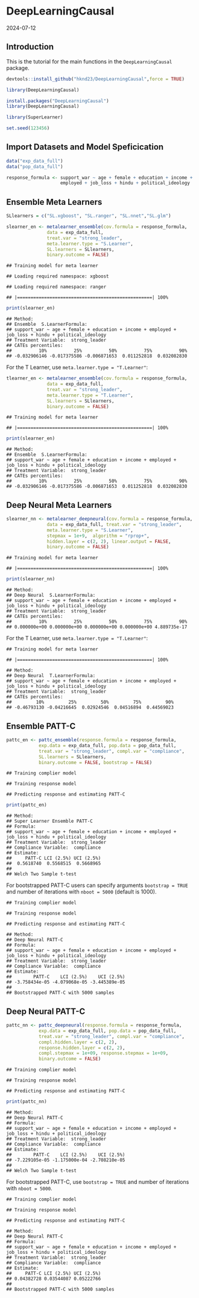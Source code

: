 DeepLearningCausal
================
2024-07-12

## Introduction

This is the tutorial for the main functions in the `DeepLearningCausal`
package.

``` r
devtools::install_github("hknd23/DeepLearningCausal",force = TRUE)
```

``` r
library(DeepLearningCausal)
```

``` r
install.packages("DeepLearningCausal")
library(DeepLearningCausal)
```

``` r
library(SuperLearner)
```


``` r
set.seed(123456)
```

## Import Datasets and Model Speficication

``` r
data("exp_data_full")
data("pop_data_full")

response_formula <- support_war ~ age + female + education + income +
                    employed + job_loss + hindu + political_ideology
```

## Ensemble Meta Learners

``` r
SLlearners = c("SL.xgboost", "SL.ranger", "SL.nnet","SL.glm")

slearner_en <- metalearner_ensemble(cov.formula = response_formula,
               data = exp_data_full,
               treat.var = "strong_leader",
               meta.learner.type = "S.Learner",
               SL.learners = SLlearners,
               binary.outcome = FALSE)
```

    ## Training model for meta learner

    ## Loading required namespace: xgboost

    ## Loading required namespace: ranger

    ## |==================================================| 100%

``` r
print(slearner_en)
```

    ## Method:
    ## Ensemble  S.LearnerFormula:
    ## support_war ~ age + female + education + income + employed +      job_loss + hindu + political_ideology
    ## Treatment Variable:  strong_leader
    ## CATEs percentiles:
    ##          10%          25%          50%          75%          90% 
    ## -0.032906146 -0.017375586 -0.006871653  0.011252818  0.032082830

For the T Learner, use `meta.learner.type = "T.Learner"`:

``` r
tlearner_en <- metalearner_ensemble(cov.formula = response_formula,
               data = exp_data_full,
               treat.var = "strong_leader",
               meta.learner.type = "T.Learner",
               SL.learners = SLlearners,
               binary.outcome = FALSE)
```

    ## Training model for meta learner

    ## |==================================================| 100%

``` r
print(slearner_en)
```

    ## Method:
    ## Ensemble  S.LearnerFormula:
    ## support_war ~ age + female + education + income + employed +      job_loss + hindu + political_ideology
    ## Treatment Variable:  strong_leader
    ## CATEs percentiles:
    ##          10%          25%          50%          75%          90% 
    ## -0.032906146 -0.017375586 -0.006871653  0.011252818  0.032082830

## Deep Neural Meta Learners

``` r
slearner_nn <- metalearner_deepneural(cov.formula = response_formula,
               data = exp_data_full, treat.var = "strong_leader",
               meta.learner.type = "S.Learner",
               stepmax = 1e+9,  algorithm = "rprop+",
               hidden.layer = c(2, 2), linear.output = FALSE,
               binary.outcome = FALSE)
```

    ## Training model for meta learner

    ## |==================================================| 100%

``` r
print(slearner_nn)
```

    ## Method:
    ## Deep Neural  S.LearnerFormula:
    ## support_war ~ age + female + education + income + employed +      job_loss + hindu + political_ideology
    ## Treatment Variable:  strong_leader
    ## CATEs percentiles:
    ##          10%          25%          50%          75%          90% 
    ## 0.000000e+00 0.000000e+00 0.000000e+00 0.000000e+00 4.889735e-17

For the T Learner, use `meta.learner.type = "T.Learner"`:

    ## Training model for meta learner

    ## |==================================================| 100%

    ## Method:
    ## Deep Neural  T.LearnerFormula:
    ## support_war ~ age + female + education + income + employed +      job_loss + hindu + political_ideology
    ## Treatment Variable:  strong_leader
    ## CATEs percentiles:
    ##         10%         25%         50%         75%         90% 
    ## -0.46793130 -0.04216645  0.02924546  0.04516894  0.44569023

## Ensemble PATT-C

``` r
pattc_en <- pattc_ensemble(response.formula = response_formula,
            exp.data = exp_data_full, pop.data = pop_data_full,
            treat.var = "strong_leader", compl.var = "compliance",
            SL.learners = SLlearners,
            binary.outcome = FALSE, bootstrap = FALSE)
```

    ## Training complier model

    ## Training response model

    ## Predicting response and estimating PATT-C

``` r
print(pattc_en)
```

    ## Method:
    ## Super Learner Ensemble PATT-C
    ## Formula:
    ## support_war ~ age + female + education + income + employed +      job_loss + hindu + political_ideology
    ## Treatment Variable:  strong_leader
    ## Compliance Variable:  compliance
    ## Estimate:
    ##     PATT-C LCI (2.5%) UCI (2.5%) 
    ##  0.5618740  0.5568515  0.5668965 
    ## 
    ## Welch Two Sample t-test

For bootstrapped PATT-C users can specify arguments `bootstrap = TRUE`
and number of iterations with `nboot = 5000` (default is 1000).

    ## Training complier model

    ## Training response model

    ## Predicting response and estimating PATT-C

    ## Method:
    ## Deep Neural PATT-C
    ## Formula:
    ## support_war ~ age + female + education + income + employed +      job_loss + hindu + political_ideology
    ## Treatment Variable:  strong_leader
    ## Compliance Variable:  compliance
    ## Estimate:
    ##        PATT-C    LCI (2.5%)    UCI (2.5%) 
    ## -3.758434e-05 -4.079068e-05 -3.445389e-05 
    ## 
    ## Bootstrapped PATT-C with 5000 samples

## Deep Neural PATT-C

``` r
pattc_nn <- pattc_deepneural(response.formula = response_formula,
            exp.data = exp_data_full, pop.data = pop_data_full,
            treat.var = "strong_leader", compl.var = "compliance",
            compl.hidden.layer = c(2, 2),
            response.hidden.layer = c(2, 2),
            compl.stepmax = 1e+09, response.stepmax = 1e+09,
            binary.outcome = FALSE)
```

    ## Training complier model

    ## Training response model

    ## Predicting response and estimating PATT-C

``` r
print(pattc_nn)
```

    ## Method:
    ## Deep Neural PATT-C
    ## Formula:
    ## support_war ~ age + female + education + income + employed +      job_loss + hindu + political_ideology
    ## Treatment Variable:  strong_leader
    ## Compliance Variable:  compliance
    ## Estimate:
    ##        PATT-C    LCI (2.5%)    UCI (2.5%) 
    ## -7.229105e-05 -1.175000e-04 -2.708210e-05 
    ## 
    ## Welch Two Sample t-test

For bootstrapped PATT-C, use `bootstrap = TRUE` and number of iterations
with `nboot = 5000`.

    ## Training complier model

    ## Training response model

    ## Predicting response and estimating PATT-C

    ## Method:
    ## Deep Neural PATT-C
    ## Formula:
    ## support_war ~ age + female + education + income + employed +      job_loss + hindu + political_ideology
    ## Treatment Variable:  strong_leader
    ## Compliance Variable:  compliance
    ## Estimate:
    ##     PATT-C LCI (2.5%) UCI (2.5%) 
    ## 0.04382728 0.03544087 0.05222766 
    ## 
    ## Bootstrapped PATT-C with 5000 samples
